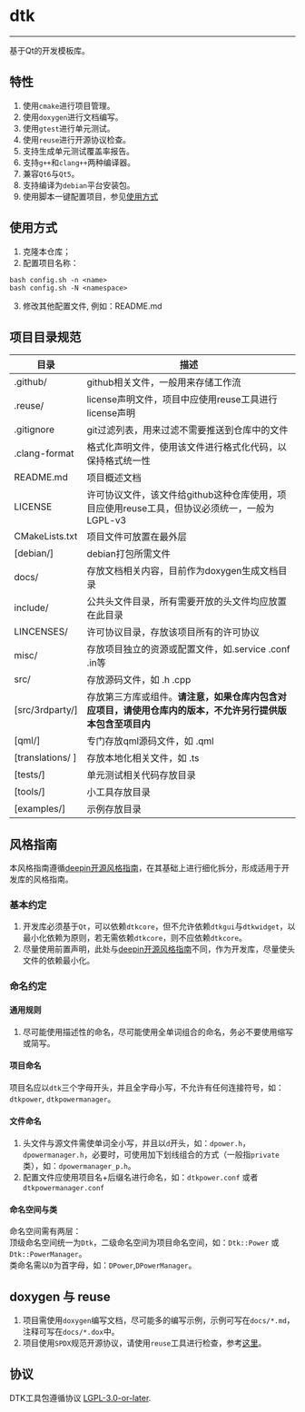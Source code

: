 # dtk
------------
基于Qt的开发模板库。

## 特性
1. 使用`cmake`进行项目管理。
2. 使用`doxygen`进行文档编写。
3. 使用`gtest`进行单元测试。
4. 使用`reuse`进行开源协议检查。
5. 支持生成单元测试覆盖率报告。
6. 支持`g++`和`clang++`两种编译器。
7. 兼容`Qt6`与`Qt5`。
8. 支持编译为`debian`平台安装包。
9. 使用脚本一键配置项目，参见[使用方式](#使用方式)

## 使用方式
1. 克隆本仓库；
2. 配置项目名称：
```shell
bash config.sh -n <name>
bash config.sh -N <namespace>
```
3. 修改其他配置文件, 例如：README.md

## 项目目录规范
 **目录**           | **描述**
------------------|---------------------------------------------------------
 .github/         | github相关文件，一般用来存储工作流
 .reuse/          | license声明文件，项目中应使用reuse工具进行license声明
 .gitignore       | git过滤列表，用来过滤不需要推送到仓库中的文件
 .clang-format    | 格式化声明文件，使用该文件进行格式化代码，以保持格式统一性
 README.md        | 项目概述文档
 LICENSE          | 许可协议文件，该文件给github这种仓库使用，项目应使用reuse工具，但协议必须统一，一般为LGPL-v3
 CMakeLists.txt   | 项目文件可放置在最外层
 [debian/]        | debian打包所需文件
 docs/            | 存放文档相关内容，目前作为doxygen生成文档目录
 include/         | 公共头文件目录，所有需要开放的头文件均应放置在此目录
 LINCENSES/       | 许可协议目录，存放该项目所有的许可协议
 misc/            | 存放项目独立的资源或配置文件，如.service .conf .in等
 src/             | 存放源码文件，如 .h .cpp
 [src/3rdparty/]  | 存放第三方库或组件。**请注意，如果仓库内包含对应项目，请使用仓库内的版本，不允许另行提供版本包含至项目内**
 [qml/]           | 专门存放qml源码文件，如 .qml
 [translations/ ] | 存放本地化相关文件，如 .ts
 [tests/]         | 单元测试相关代码存放目录
 [tools/]         | 小工具存放目录
 [examples/]      | 示例存放目录

## 风格指南
本风格指南遵循[deepin开源风格指南](https://github.com/linuxdeepin/deepin-styleguide/releases)，在其基础上进行细化拆分，形成适用于开发库的风格指南。

### 基本约定
1. 开发库必须基于`Qt`，可以依赖`dtkcore`，但不允许依赖`dtkgui`与`dtkwidget`，以最小化依赖为原则，若无需依赖`dtkcore`，则不应依赖`dtkcore`。
2. 尽量使用前置声明，此处与[deepin开源风格指南](https://github.com/linuxdeepin/deepin-styleguide/releases)不同，作为开发库，尽量使头文件的依赖最小化。

### 命名约定

#### 通用规则
1. 尽可能使用描述性的命名，尽可能使用全单词组合的命名，务必不要使用缩写或简写。

#### 项目命名
项目名应以`dtk`三个字母开头，并且全字母小写，不允许有任何连接符号，如：`dtkpower`, `dtkpowermanager`。

#### 文件命名
1. 头文件与源文件需使单词全小写，并且以`d`开头，如：`dpower.h`，`dpowermanager.h`，必要时，可使用加下划线组合的方式（一般指`private`类），如：`dpowermanager_p.h`。
2. 配置文件应使用项目名+后缀名进行命名，如：`dtkpower.conf` 或者 `dtkpowermanager.conf`

#### 命名空间与类
命名空间需有两层：<br>
顶级命名空间统一为`Dtk`，二级命名空间为项目命名空间，如：`Dtk::Power` 或`Dtk::PowerManager`。<br>
类命名需以`D`为首字母，如：`DPower`,`DPowerManager`。

## doxygen 与 reuse
1. 项目需使用`doxygen`编写文档，尽可能多的编写示例，示例可写在`docs/*.md`，注释可写在`docs/*.dox`中。
2. 项目使用`SPDX`规范开源协议，请使用`reuse`工具进行检查，参考[这里](https://spdx.org/licenses/)。

## 协议

DTK工具包遵循协议 [LGPL-3.0-or-later](LICENSE).